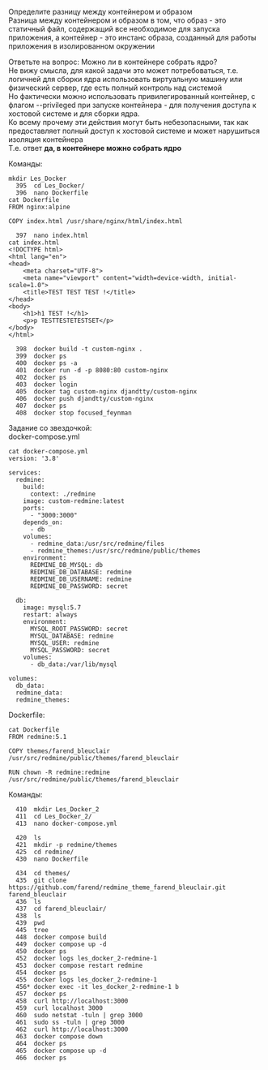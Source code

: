 Определите разницу между контейнером и образом  
Разница между контейнером и образом в том, что образ - это статичный файл, содержащий все необходимое для запуска приложения, а контейнер - это инстанс образа, созданный для работы приложения в изолированном окружении  

Ответьте на вопрос: Можно ли в контейнере собрать ядро?  
Не вижу смысла, для какой задачи это может потребоваться, т.е. логичней для сборки ядра использовать виртуальную машину или физический сервер, где есть полный контроль над системой  
Но фактически можно использовать привилегированный контейнер, с флагом --privileged при запуске контейнера - для получения доступа к хостовой системе и для сборки ядра.  
Ко всему прочему эти действия могут быть небезопасными, так как предоставляет полный доступ к хостовой системе и может нарушиться изоляция контейнера  
Т.е. ответ **да, в контейнере можно собрать ядро**  
  
Команды:  
```
mkdir Les_Docker
  395  cd Les_Docker/
  396  nano Dockerfile
cat Dockerfile
FROM nginx:alpine

COPY index.html /usr/share/nginx/html/index.html

  397  nano index.html
cat index.html
<!DOCTYPE html>
<html lang="en">
<head>
    <meta charset="UTF-8">
    <meta name="viewport" content="width=device-width, initial-scale=1.0">
    <title>TEST TEST TEST !</title>
</head>
<body>
    <h1>h1 TEST !</h1>
    <p>p TESTTESTETESTSET</p>
</body>
</html>

  398  docker build -t custom-nginx .
  399  docker ps
  400  docker ps -a
  401  docker run -d -p 8080:80 custom-nginx
  402  docker ps
  403  docker login
  405  docker tag custom-nginx djandtty/custom-nginx
  406  docker push djandtty/custom-nginx
  407  docker ps
  408  docker stop focused_feynman
```

Задание со звездочкой:  
docker-compose.yml  
```
cat docker-compose.yml
version: '3.8'

services:
  redmine:
    build:
      context: ./redmine
    image: custom-redmine:latest
    ports:
      - "3000:3000"
    depends_on:
      - db
    volumes:
      - redmine_data:/usr/src/redmine/files
      - redmine_themes:/usr/src/redmine/public/themes
    environment:
      REDMINE_DB_MYSQL: db
      REDMINE_DB_DATABASE: redmine
      REDMINE_DB_USERNAME: redmine
      REDMINE_DB_PASSWORD: secret

  db:
    image: mysql:5.7
    restart: always
    environment:
      MYSQL_ROOT_PASSWORD: secret
      MYSQL_DATABASE: redmine
      MYSQL_USER: redmine
      MYSQL_PASSWORD: secret
    volumes:
      - db_data:/var/lib/mysql

volumes:
  db_data:
  redmine_data:
  redmine_themes:
```
Dockerfile:
```
cat Dockerfile
FROM redmine:5.1

COPY themes/farend_bleuclair /usr/src/redmine/public/themes/farend_bleuclair

RUN chown -R redmine:redmine /usr/src/redmine/public/themes/farend_bleuclair
```
  
Команды:
```
  410  mkdir Les_Docker_2
  411  cd Les_Docker_2/
  413  nano docker-compose.yml

  420  ls
  421  mkdir -p redmine/themes
  425  cd redmine/
  430  nano Dockerfile

  434  cd themes/
  435  git clone https://github.com/farend/redmine_theme_farend_bleuclair.git farend_bleuclair
  436  ls
  437  cd farend_bleuclair/
  438  ls
  439  pwd
  445  tree
  448  docker compose build
  449  docker compose up -d
  450  docker ps
  452  docker logs les_docker_2-redmine-1
  453  docker compose restart redmine
  454  docker ps
  455  docker logs les_docker_2-redmine-1
  456* docker exec -it les_docker_2-redmine-1 b
  457  docker ps
  458  curl http://localhost:3000
  459  curl localhost 3000
  460  sudo netstat -tuln | grep 3000
  461  sudo ss -tuln | grep 3000
  462  curl http://localhost:3000
  463  docker compose down
  464  docker ps
  465  docker compose up -d
  466  docker ps
```
